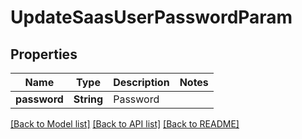 # UpdateSaasUserPasswordParam

## Properties

Name | Type | Description | Notes
------------ | ------------- | ------------- | -------------
**password** | **String** | Password | 

[[Back to Model list]](../README.md#documentation-for-models) [[Back to API list]](../README.md#documentation-for-api-endpoints) [[Back to README]](../README.md)


